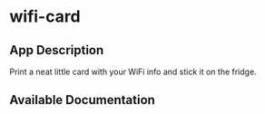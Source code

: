 # wifi-card

## App Description

Print a neat little card with your WiFi info and stick it on the fridge.

## Available Documentation

